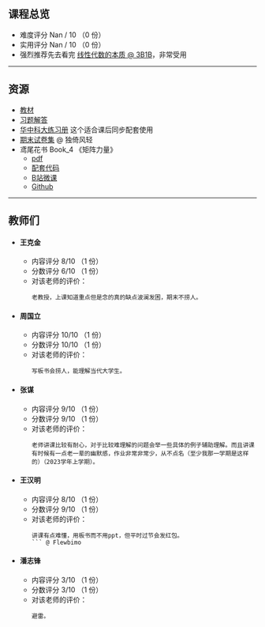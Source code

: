 ## 课程总览  
- 难度评分 Nan / 10 （0 份）  
- 实用评分 Nan / 10 （0 份）  
- 强烈推荐先去看完 [线性代数的本质 @ 3B1B](https://www.bilibili.com/video/BV1ys411472E/?vd_source=5a8c08ae9ae95fe6116b4a35476a75e0)，非常受用

---

## 资源
- [教材](https://file.uhsea.com/2403/1838db6f338538577c4fb3cf3cad88f5ZB.pdf)  
- [习题解答](https://file.uhsea.com/2403/8fffbe1028b0a2b67ba3b9a15876cc80YN.pdf)  
- [华中科大练习册](https://file.uhsea.com/2403/9803c3bae1f47d42f3d88c846a3433921V.pdf) 这个适合课后同步配套使用  
- [期末试卷集](https://file.uhsea.com/2403/a6fb50a65cf9d860627f2d443f62ceba6Q.pdf) @ 独倚风轻  
- 鸢尾花书 Book_4 《矩阵力量》  
    - [pdf](https://file.uhsea.com/2403/e5632410b0c8ef6b1a058b8f9094a9e3ZM.pdf)  
    - [配套代码](https://file.uhsea.com/2403/0834602f255b6da344e8464a38cef47a45.zip)  
    - [B站微课](https://space.bilibili.com/513194466)  
    - [Github](https://github.com/Visualize-ML/Book4_Power-of-Matrix)  

---

## 教师们  
- #### 王克金  
    - 内容评分 8/10 （1 份）  
    - 分数评分 6/10 （1 份）  
    - 对该老师的评价：  
        ```
        老教授，上课知道重点但是念的真的缺点波澜发困，期末不捞人。
        ```  
- #### 周国立  
    - 内容评分 10/10 （1 份）  
    - 分数评分 10/10 （1 份）  
    - 对该老师的评价：  
        ```
        写板书会捞人，能理解当代大学生。
        ```  
- #### 张谋  
    - 内容评分 9/10 （1 份）  
    - 分数评分 9/10 （1 份）  
    - 对该老师的评价：  
        ```
        老师讲课比较有耐心，对于比较难理解的问题会举一些具体的例子辅助理解。而且讲课有时候有一点老一辈的幽默感，作业非常非常少，从不点名（至少我那一学期是这样的）（2023学年上学期）。
        ```  
- #### 王汉明  
    - 内容评分 8/10 （1 份）  
    - 分数评分 9/10 （1 份）  
    - 对该老师的评价：  
        ```
        讲课有点难懂，用板书而不用ppt，但平时过节会发红包。
        ``` @ Flewbimo  
- #### 潘志锋  
    - 内容评分 3/10 （1 份）  
    - 分数评分 3/10 （1 份）  
    - 对该老师的评价：  
        ```
        避雷。
        ```  